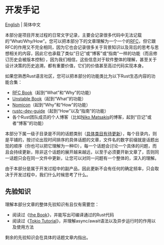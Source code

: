 # 开发手记

[English](../en/README.md) | 简体中文

本部分是项目开发过程的日常文字记录，主要会记录很多代码中无法记载的“What/Why/How”。您可以把本部分下的文章理解为一个一个的[RFC](https://en.wikipedia.org/wiki/Request_for_Comments)，但它跟RFC的作用又不完全相同，因为它也会记录很多关于背景知识以及背后的思考与思想相关的内容，因此它也承载了类似“日记”或“博客”或“指南”一样的功能（而且修订历史会被版本控制），因为我们相信，这些信息对于软件整体的理解，甚至关于设计决策的历史追溯，都有重要价值，它们的价值甚至高过代码实现本身。

如果您熟悉Rust语言社区，您可以把本部分的功能类比为以下Rust生态内容的功能合集：
- [RFC Book](https://rust-lang.github.io/rfcs/)（起到“What”和“Why”的功能）
- [Unstable Book](https://doc.rust-lang.org/nightly/unstable-book/index.html)（起到“What”的功能）
- [Nomicon](https://doc.rust-lang.org/nomicon/index.html)（起到“Why”和“How”的功能）
- [rustc-dev-guide](https://rustc-dev-guide.rust-lang.org/)（起到“How”以及“指南”的功能）
- 各个Rust团队成员的个人博客（比如[Niko Matsakis](https://smallcultfollowing.com/babysteps/)的博客，起到“日记”或者“博客”的功能）

本部分下属一级子目录是不同的话题类别（[具体类目有待更新]()），每个目录内，则是平铺的，按讨论出现时间排序的具体话题的文章，文件名的数字前缀就是话题出现的顺序（你也可以把它理解为一种ID），每一个话题会讨论一个具体的问题，而且会持续更新，除非这个话题的展开越来越远，以至于必须要开新文章了，否则同一话题只会在同一文件中更新，让您可以对同一问题有一个整体的，深入的理解。

由于本部分是属于开发过程中的副产品，因此更新不会有任何的确定频率，只会取决于开发过程中，我们什么时候思考了什么。

## 先验知识
理解本部分文章的整体先验知识有且仅有需要您：
- 阅读过《[the Book](https://item.jd.com/12878638.html)》，并能写出可编译通过的Rust代码
- 阅读过《[Tokio Tutorial](https://tokio.rs/tokio/tutorial)》，并理解async/await语法以及异步运行时的作用以及使用方法

剩余的先验知识会在具体的话题文章内指出。
